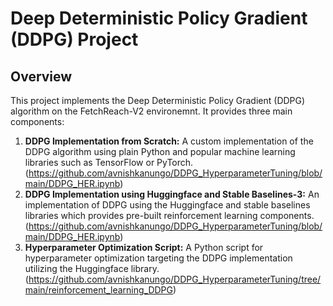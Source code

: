 # Deep Deterministic Policy Gradient (DDPG) Project

## Overview

This project implements the Deep Deterministic Policy Gradient (DDPG) algorithm on the FetchReach-V2 environemnt. It provides three main components:

1. **DDPG Implementation from Scratch:** A custom implementation of the DDPG algorithm using plain Python and popular machine learning libraries such as TensorFlow or PyTorch.(https://github.com/avnishkanungo/DDPG_HyperparameterTuning/blob/main/DDPG_HER.ipynb)
2. **DDPG Implementation using Huggingface and Stable Baselines-3:** An implementation of DDPG using the Huggingface and stable baselines libraries which provides pre-built reinforcement learning components.(https://github.com/avnishkanungo/DDPG_HyperparameterTuning/blob/main/DDPG_HER.ipynb)
3. **Hyperparameter Optimization Script:** A Python script for hyperparameter optimization targeting the DDPG implementation utilizing the Huggingface library.(https://github.com/avnishkanungo/DDPG_HyperparameterTuning/tree/main/reinforcement_learning_DDPG)
